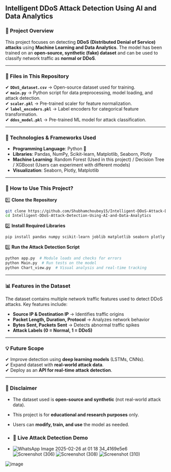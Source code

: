 ## **Intelligent DDoS Attack Detection Using AI and Data Analytics**  

### **📌 Project Overview**  
This project focuses on detecting **DDoS (Distributed Denial of Service) attacks** using **Machine Learning and Data Analytics**. The model has been trained on an **open-source, synthetic (fake) dataset** and can be used to classify network traffic as **normal or DDoS**.  

---

### **📂 Files in This Repository**  
✔ **`DDoS_dataset.csv`** → Open-source dataset used for training.  
✔ **`main.py`** → Python script for data preprocessing, model loading, and attack detection.  
✔ **`scaler.pkl`** → Pre-trained scaler for feature normalization.  
✔ **`label_encoders.pkl`** → Label encoders for categorical feature transformation.  
✔ **`ddos_model.pkl`** → Pre-trained ML model for attack classification.  

---

### **🔧 Technologies & Frameworks Used**  
- **Programming Language**: Python 🐍  
- **Libraries**: Pandas, NumPy, Scikit-learn, Matplotlib, Seaborn, Plotly  
- **Machine Learning**: Random Forest (Used in this project) / Decision Tree / XGBoost (Users can experiment with different models)  
- **Visualization**: Seaborn, Plotly, Matplotlib  

---

### **🚀 How to Use This Project?**  
1️⃣ **Clone the Repository**  
```bash
git clone https://github.com/Shubhamchoubey15/Intelligent-DDoS-Attack-Detection-Using-AI-and-Data-Analytics.git
cd Intelligent-DDoS-Attack-Detection-Using-AI-and-Data-Analytics

```
  
2️⃣ **Install Required Libraries**  
```bash
pip install pandas numpy scikit-learn joblib matplotlib seaborn plotly
```
  
3️⃣ **Run the Attack Detection Script**  
```bash
python app.py  # Module loads and checks for errors  
python Main.py  # Run tests on the model  
python Chart_view.py  # Visual analysis and real-time tracking  

```

---

### **📊 Features in the Dataset**  
The dataset contains multiple network traffic features used to detect DDoS attacks. Key features include:  

- **Source IP & Destination IP** → Identifies traffic origins  
- **Packet Length, Duration, Protocol** → Analyzes network behavior  
- **Bytes Sent, Packets Sent** → Detects abnormal traffic spikes  
- **Attack Labels (0 = Normal, 1 = DDoS)**  

---

### **💡 Future Scope**  
✔ Improve detection using **deep learning models** (LSTMs, CNNs).  
✔ Expand dataset with **real-world attack data**.  
✔ Deploy as an **API for real-time attack detection**.  

---

### **📌 Disclaimer**  
- The dataset used is **open-source and synthetic** (not real-world attack data).  
- This project is for **educational and research purposes** only.  
- Users can **modify, train, and use** the model as needed.

- ### 🎥 Live Attack Detection Demo 
- ![WhatsApp Image 2025-02-26 at 01 18 34_4169e5e6](https://github.com/user-attachments/assets/579e5e93-2300-4d17-b714-6d588a3e374e)
![Screenshot (306)](https://github.com/user-attachments/assets/66578483-f487-4717-aa48-e4fac282d086)
![Screenshot (308)](https://github.com/user-attachments/assets/fcc67ddd-db1f-4c11-b361-ab064a288679)
![Screenshot (310)](https://github.com/user-attachments/assets/986b6ca9-7461-4f58-9552-85557e6ffbf5)

![image](https://github.com/user-attachments/assets/0784b6fa-f818-419a-b44b-b47f390bcf2f)
